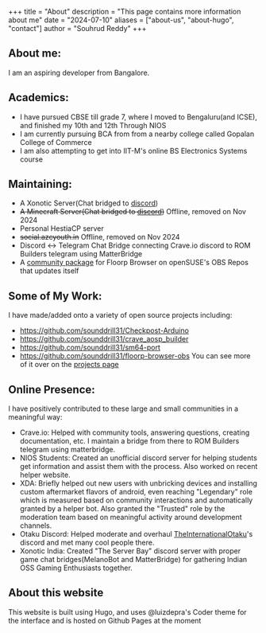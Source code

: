 +++
title = "About"
description = "This page contains more information about me"
date = "2024-07-10"
aliases = ["about-us", "about-hugo", "contact"]
author = "Souhrud Reddy"
+++


## About me:
I am an aspiring developer from Bangalore.

## Academics:
- I have pursued CBSE till grade 7, where I moved to Bengaluru(and ICSE), and finished my 10th and 12th Through NIOS
- I am currently pursuing BCA from from a nearby college called Gopalan College of Commerce
- I am also attempting to get into IIT-M's online BS Electronics Systems course

## Maintaining:
- A Xonotic Server(Chat bridged to [discord](discord.gg/invite/Ws5NEF9sFw))
- ~~A Minecraft Server(Chat bridged to [discord](discord.gg/invite/Ws5NEF9sFw))~~ Offline, removed on Nov 2024
- Personal HestiaCP server
- ~~social.azcyouth.in~~ Offline, removed on Nov 2024
- Discord <-> Telegram Chat Bridge connecting Crave.io discord to ROM Builders telegram using MatterBridge
- A [community package](https://github.com/sounddrill31/floorp-browser-obs) for Floorp Browser on openSUSE's OBS Repos that updates itself

## Some of My Work:
I have made/added onto a variety of open source projects including:

* https://github.com/sounddrill31/Checkpost-Arduino
* https://github.com/sounddrill31/crave_aosp_builder
* https://github.com/sounddrill31/sm64-port
* https://github.com/sounddrill31/floorp-browser-obs
You can see more of it over on the [projects page](https://sounddrill31.github.io/projects/)

## Online Presence:
I have positively contributed to these large and small communities in a meaningful way:
* Crave.io: Helped with community tools, answering questions, creating documentation, etc. I maintain a bridge from there to ROM Builders telegram using matterbridge.
* NIOS Students: Created an unofficial discord server for helping students get information and assist them with the process. Also worked on recent helper website.
* XDA: Briefly helped out new users with unbricking devices and installing custom aftermarket flavors of android, even reaching "Legendary" role which is measured based on community interactions and automatically granted by a helper bot. Also granted the "Trusted" role by the moderation team based on meaningful activity around development channels. 
* Otaku Discord: Helped moderate and overhaul [TheInternationalOtaku](https://www.twitch.tv/theinternationalotaku)'s discord and met many cool people there.
* Xonotic India: Created "The Server Bay" discord server with proper game chat bridges(MelanoBot and MatterBridge) for gathering Indian OSS Gaming Enthusiasts together. 

## About this website
This website is built using Hugo, and uses @luizdepra's Coder theme for the interface and is hosted on Github Pages at the moment
